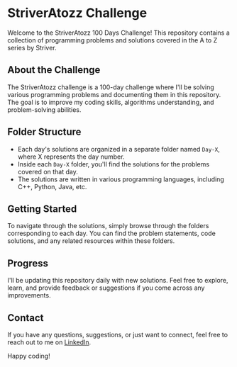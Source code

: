 # StriverAtozz Challenge

Welcome to the StriverAtozz 100 Days Challenge! This repository contains a collection of programming problems and solutions covered in the A to Z series by Striver.

## About the Challenge

The StriverAtozz challenge is a 100-day challenge where I'll be solving various programming problems and documenting them in this repository. The goal is to improve my coding skills, algorithms understanding, and problem-solving abilities.

## Folder Structure

- Each day's solutions are organized in a separate folder named `Day-X`, where X represents the day number.
- Inside each `Day-X` folder, you'll find the solutions for the problems covered on that day.
- The solutions are written in various programming languages, including C++, Python, Java, etc.

## Getting Started

To navigate through the solutions, simply browse through the folders corresponding to each day. You can find the problem statements, code solutions, and any related resources within these folders.

## Progress

I'll be updating this repository daily with new solutions. Feel free to explore, learn, and provide feedback or suggestions if you come across any improvements.

## Contact

If you have any questions, suggestions, or just want to connect, feel free to reach out to me on [LinkedIn](https://www.linkedin.com/in/yashwant-rana-3a7252265).

Happy coding!

